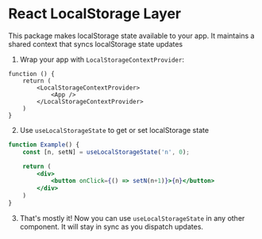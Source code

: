 # React LocalStorage Layer

This package makes localStorage state available to your app. It maintains a shared context that syncs localStorage state updates

1. Wrap your app with `LocalStorageContextProvider`:

```tsx
function () {
    return (
        <LocalStorageContextProvider>
            <App />
        </LocalStorageContextProvider>
    )
}
```

2. Use `useLocalStorageState` to get or set localStorage state

```jsx
function Example() {
    const [n, setN] = useLocalStorageState('n', 0);

    return (
        <div>
            <button onClick={() => setN(n+1)}>{n}</button>
        </div>
    )
}
```

3. That's mostly it! Now you can use `useLocalStorageState` in any other component. It will stay in sync as you dispatch updates.